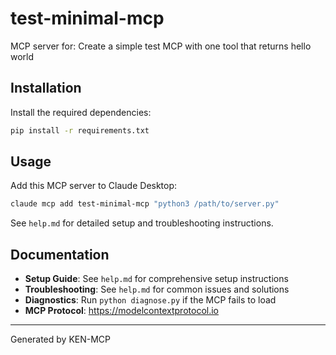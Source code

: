 # test-minimal-mcp

MCP server for: Create a simple test MCP with one tool that returns hello world

## Installation

Install the required dependencies:

```bash
pip install -r requirements.txt
```

## Usage

Add this MCP server to Claude Desktop:

```bash
claude mcp add test-minimal-mcp "python3 /path/to/server.py"
```

See `help.md` for detailed setup and troubleshooting instructions.

## Documentation

- **Setup Guide**: See `help.md` for comprehensive setup instructions
- **Troubleshooting**: See `help.md` for common issues and solutions
- **Diagnostics**: Run `python diagnose.py` if the MCP fails to load
- **MCP Protocol**: https://modelcontextprotocol.io

---
Generated by KEN-MCP

